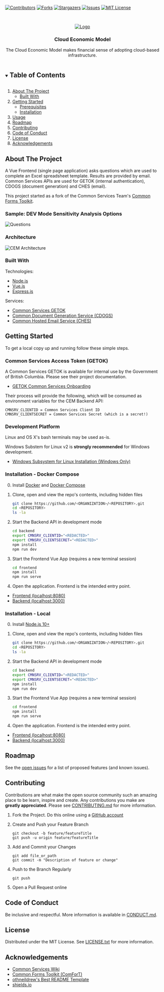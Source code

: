 <!-- PROJECT SHIELDS -->
<!--
*** https://www.markdownguide.org/basic-syntax/#reference-style-links
-->

[![Contributors][contributors-shield]](/../../graphs/contributors)
[![Forks][forks-shield]](/../../network/members)
[![Stargazers][stars-shield]](/../../stargazers)
[![Issues][issues-shield]](/../../issues)
[![MIT License][license-shield]](/LICENSE.txt)

<!-- PROJECT LOGO -->
<br />
<p align="center">
  <a href="https://gov.bc.ca">
    <img src="frontend/src/assets/images/bc_logo.svg" alt="Logo">
  </a>

  <h3 align="center">Cloud Economic Model</h3>

  <p align="center">
    The Cloud Economic Model makes financial sense of adopting cloud-based infrastructure.
  </p>
</p>

<!-- TABLE OF CONTENTS -->
<details open="open">
  <summary><h2 style="display: inline-block">Table of Contents</h2></summary>
  <ol>
    <li>
      <a href="#about-the-project">About The Project</a>
      <ul>
        <li><a href="#built-with">Built With</a></li>
      </ul>
    </li>
    <li>
      <a href="#getting-started">Getting Started</a>
      <ul>
        <li><a href="#prerequisites">Prerequisites</a></li>
        <li><a href="#installation">Installation</a></li>
      </ul>
    </li>
    <li><a href="#usage">Usage</a></li>
    <li><a href="#roadmap">Roadmap</a></li>
    <li><a href="#contributing">Contributing</a></li>
    <li><a href="#code-of-conduct">Code of Conduct</a></li>
    <li><a href="#license">License</a></li>
    <li><a href="#acknowledgements">Acknowledgements</a></li>
  </ol>
</details>

## About The Project

A Vue Frontend (single page application) asks questions which are used to complete an Excel spreadsheet template. Results are provided by email. Common Services APIs are used for GETOK (internal authentication), CDOGS (document generation) and CHES (email).

This project started as a fork of the Common Services Team's [Common Forms Toolkit](https://github.com/bcgov/common-forms-toolkit).

### Sample: DEV Mode Sensitivity Analysis Options

![Questions](.images/questions.png)

### Architecture

![CEM Architecture](.images/overview.png)

### Built With

Technologies:

- [Node.js](https://nodejs.org/)
- [Vue.js](https://vuejs.org/)
- [Express.js](https://expressjs.com/)

Services:

- [Common Services GETOK](https://getok.nrs.gov.bc.ca)
- [Common Document Generation Service (CDOGS)](https://bcgov.github.io/common-document-generation-service)
- [Common Hosted Email Service (CHES)](https://bcgov.github.io/common-hosted-email-service)

<!-- GETTING STARTED -->

## Getting Started

To get a local copy up and running follow these simple steps.

### Common Services Access Token (GETOK)

A Common Services GETOK is available for internal use by the Government of British Columbia. Please see their project documentation.

- [GETOK Common Services Onboarding](https://getok.nrs.gov.bc.ca/app/about)

Their process will provide the following, which will be consumed as environment variables for the CEM Backend API:

```
CMNSRV_CLIENTID = Common Services Client ID
CMNSRV_CLIENTSECRET = Common Services Secret (which is a secret!)
```

### Development Platform

Linux and OS X's bash terminals may be used as-is.

Windows Substem for Linux v2 is **strongly recommended** for Windows development.

- [Windows Subsystem for Linux Installation (Windows Only)](https://docs.microsoft.com/en-us/windows/wsl/install-win10)

### Installation - Docker Compose

0. Install [Docker](https://docs.docker.com/get-docker) and [Docker Compose](https://docs.docker.com/compose/install)

1. Clone, open and view the repo's contents, including hidden files

   ```sh
   git clone https://github.com/<ORGANIZATION>/<REPOSITORY>.git
   cd <REPOSITORY>
   ls -la
   ```

2. Start the Backend API in development mode

   ```sh
   cd backend
   export CMNSRV_CLIENTID="<REDACTED>"
   export CMNSRV_CLIENTSECRET="<REDACTED>"
   npm install
   npm run dev
   ```

3. Start the Frontend Vue App (requires a new terminal session)

   ```sh
   cd frontend
   npm install
   npm run serve
   ```

4. Open the application. Frontend is the intended entry point.

- [Frontend (localhost:8080)](http://localhost:8080)
- [Backend (localhost:3000)](http://localhost:3000)

### Installation - Local

0. Install [Node.js 10+](https://nodejs.org/en/download/)

1. Clone, open and view the repo's contents, including hidden files

   ```sh
   git clone https://github.com/<ORGANIZATION>/<REPOSITORY>.git
   cd <REPOSITORY>
   ls -la
   ```

2. Start the Backend API in development mode

   ```sh
   cd backend
   export CMNSRV_CLIENTID="<REDACTED>"
   export CMNSRV_CLIENTSECRET="<REDACTED>"
   npm install
   npm run dev
   ```

3. Start the Frontend Vue App (requires a new terminal session)

   ```sh
   cd frontend
   npm install
   npm run serve
   ```

4. Open the application. Frontend is the intended entry point.

- [Frontend (localhost:8080)](http://localhost:8080)
- [Backend (localhost:3000)](http://localhost:3000)

<!-- USAGE EXAMPLES -->

## Roadmap

See the [open issues](/../../issues) for a list of proposed features (and known issues).

<!-- CONTRIBUTING -->

## Contributing

Contributions are what make the open source community such an amazing place to be learn, inspire and create. Any contributions you make are **greatly appreciated**. Please see [CONTRIBUTING.md](CONTRIBUTING.md) for more information.

1. Fork the Project. Do this online using a [GitHub account](https://github.com/join)
2. Create and Push your Feature Branch

   ```
   git checkout -b feature/featureTitle
   git push -u origin feature/featureTitle
   ```

3. Add and Commit your Changes

   ```
   git add file_or_path
   git commit -m "Description of feature or change"
   ```

4. Push to the Branch Regularly

   ```
   git push
   ```

5. Open a Pull Request online

<!-- CONDUCT -->

## Code of Conduct

Be inclusive and respectful. More information is available in [CONDUCT.md](CONDUCT.md).

<!-- LICENSE -->

## License

Distributed under the MIT License. See [LICENSE.txt](LICENSE.txt) for more information.

<!-- ACKNOWLEDGEMENTS -->

## Acknowledgements

- [Common Services Wiki](https://github.com/bcgov/nr-get-token/wiki)
- [Common Forms Toolkit (ComForT)](https://github.com/bcgov/common-forms-toolkit)
- [othneildrew's Best README Template](https://github.com/othneildrew/Best-README-Template)
- [shields.io](https://shields.io)

<!-- MARKDOWN LINKS & IMAGES -->
<!-- https://www.markdownguide.org/basic-syntax/#reference-style-links -->

[contributors-shield]: https://img.shields.io/github/contributors/DerekRoberts/cem.svg?style=for-the-badge
[forks-shield]: https://img.shields.io/github/forks/DerekRoberts/cem.svg?style=for-the-badge
[stars-shield]: https://img.shields.io/github/stars/DerekRoberts/cem.svg?style=for-the-badge
[issues-shield]: https://img.shields.io/github/issues/DerekRoberts/cem.svg?style=for-the-badge
[license-shield]: https://img.shields.io/github/license/DerekRoberts/cem.svg?style=for-the-badge
